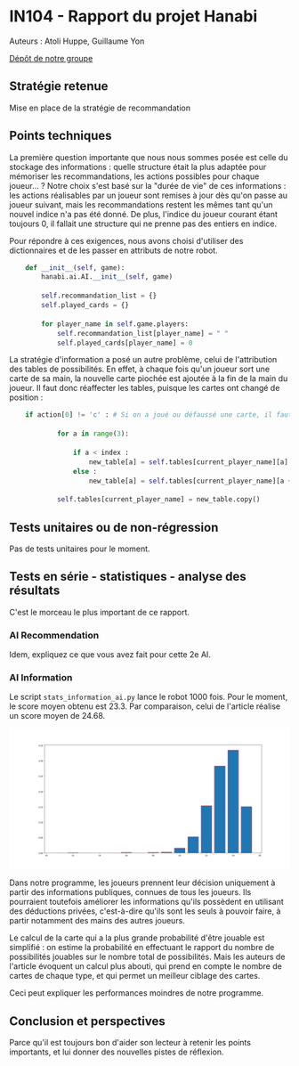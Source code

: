 # IN104 - Rapport du projet Hanabi

Auteurs : Atoli Huppe, Guillaume Yon

[Dépôt de notre groupe](https://github.com/AtoliH/hanabi)



## Stratégie retenue

Mise en place de la stratégie de recommandation

## Points techniques

La première question importante que nous nous sommes posée est celle du stockage des informations : quelle structure était la plus adaptée pour mémoriser les recommandations, les actions possibles pour chaque joueur... ?
Notre choix s'est basé sur la "durée de vie" de ces informations : les actions réalisables par un joueur sont remises à jour dès qu'on passe au joueur suivant, mais les recommandations restent les mêmes tant qu'un nouvel indice n'a pas été donné. De plus, l'indice du joueur courant étant toujours 0, il fallait une structure qui ne prenne pas des entiers en indice. 

Pour répondre à ces exigences, nous avons choisi d'utiliser des dictionnaires et de les passer en attributs de notre robot. 



```python
    def __init__(self, game):
        hanabi.ai.AI.__init__(self, game)

        self.recommandation_list = {}
        self.played_cards = {}

        for player_name in self.game.players:
            self.recommandation_list[player_name] = " "
            self.played_cards[player_name] = 0
```

La stratégie d'information a posé un autre problème, celui de l'attribution des tables de possibilités. En effet, à chaque fois qu'un joueur sort une carte de sa main, la nouvelle carte piochée est ajoutée à la fin de la main du joueur. Il faut donc réaffecter les tables, puisque les cartes ont changé de position :

```python 
	if action[0] != 'c' : # Si on a joué ou défaussé une carte, il faut réattribuer les tables de possibilités

            for a in range(3):

                if a < index :
                    new_table[a] = self.tables[current_player_name][a]
                else : 
                    new_table[a] = self.tables[current_player_name][a + 1]

            self.tables[current_player_name] = new_table.copy()
```


## Tests unitaires ou de non-régression

Pas de tests unitaires pour le moment. 



## Tests en série - statistiques - analyse des résultats

C'est le morceau le plus important de ce rapport.


### AI Recommendation

Idem, expliquez ce que vous avez fait pour cette 2e AI.


### AI Information

Le script `stats_information_ai.py` lance le robot 1000 fois. 
Pour le moment, le score moyen obtenu est 23.3. Par comparaison, celui de l'article réalise un score moyen de 24.68. 

![Histogramme de la stratégie de recommandation](https://github.com/AtoliH/hanabi/blob/Guillaume/src/hanabi/stats_information_ai.png)

Dans notre programme, les joueurs prennent leur décision uniquement à partir des informations publiques, connues de tous les joueurs. Ils pourraient toutefois améliorer les informations qu'ils possèdent en utilisant des déductions privées, c'est-à-dire qu'ils sont les seuls à pouvoir faire, à partir notamment des mains des autres joueurs. 

Le calcul de la carte qui a la plus grande probabilité d'être jouable est simplifié : on estime la probabilité en effectuant le rapport du nombre de possibilités jouables sur le nombre total de possibilités. Mais les auteurs de l'article évoquent un calcul plus abouti, qui prend en compte le nombre de cartes de chaque type, et qui permet un meilleur ciblage des cartes. 


Ceci peut expliquer les performances moindres de notre programme. 



## Conclusion et perspectives

Parce qu'il est toujours bon d'aider son lecteur à retenir les points importants,
et lui donner des nouvelles pistes de réflexion.
